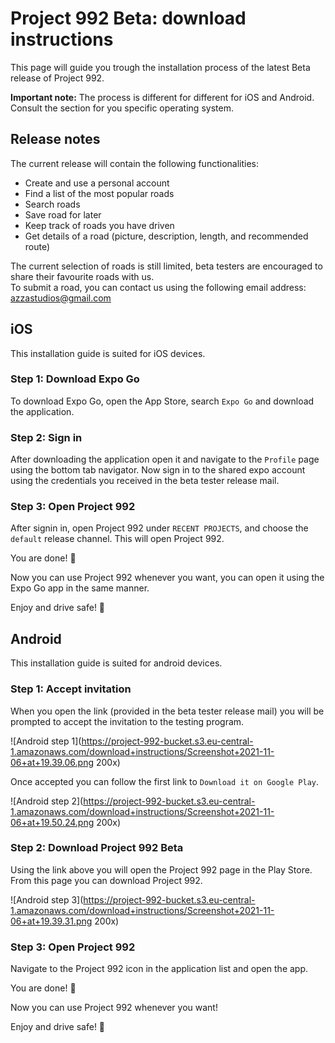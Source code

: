 # Project 992 Beta: download instructions

This page will guide you trough the installation process of the latest Beta release of Project 992. 

**Important note:** The process is different for different for iOS and Android. Consult the section for you specific operating system.

## Release notes

The current release will contain the following functionalities:

- Create and use a personal account
- Find a list of the most popular roads
- Search roads
- Save road for later
- Keep track of roads you have driven
- Get details of a road (picture, description, length, and recommended route)

The current selection of roads is still limited, beta testers are encouraged to share their favourite roads with us.  
To submit a road, you can contact us using the following email address: [azzastudios@gmail.com](mailto:azzastudios@gmail.com)

## iOS

This installation guide is suited for iOS devices.

### Step 1: Download Expo Go

To download Expo Go, open the App Store, search `Expo Go` and download the application.


### Step 2: Sign in

After downloading the application open it and navigate to the `Profile` page using the bottom tab navigator. Now sign in to the shared expo account using the credentials you received in the beta tester release mail.

### Step 3: Open Project 992

After signin in, open Project 992 under `RECENT PROJECTS`, and choose the `default` release channel. This will open Project 992.

You are done! :clap:  

Now you can use Project 992 whenever you want, you can open it using the Expo Go app in the same manner.

Enjoy and drive safe! 🚗


## Android

This installation guide is suited for android devices.

### Step 1: Accept invitation

When you open the link (provided in the beta tester release mail) you will be prompted to accept the invitation to the testing program. 

![Android step 1](https://project-992-bucket.s3.eu-central-1.amazonaws.com/download+instructions/Screenshot+2021-11-06+at+19.39.06.png 200x)

Once accepted you can follow the first link to `Download it on Google Play`. 

![Android step 2](https://project-992-bucket.s3.eu-central-1.amazonaws.com/download+instructions/Screenshot+2021-11-06+at+19.50.24.png 200x)


### Step 2: Download Project 992 Beta

Using the link above you will open the Project 992 page in the Play Store. From this page you can download Project 992.

![Android step 3](https://project-992-bucket.s3.eu-central-1.amazonaws.com/download+instructions/Screenshot+2021-11-06+at+19.39.31.png 200x)

### Step 3: Open Project 992

Navigate to the Project 992 icon in the application list and open the app.

You are done! :clap:  

Now you can use Project 992 whenever you want!

Enjoy and drive safe! 🚗
